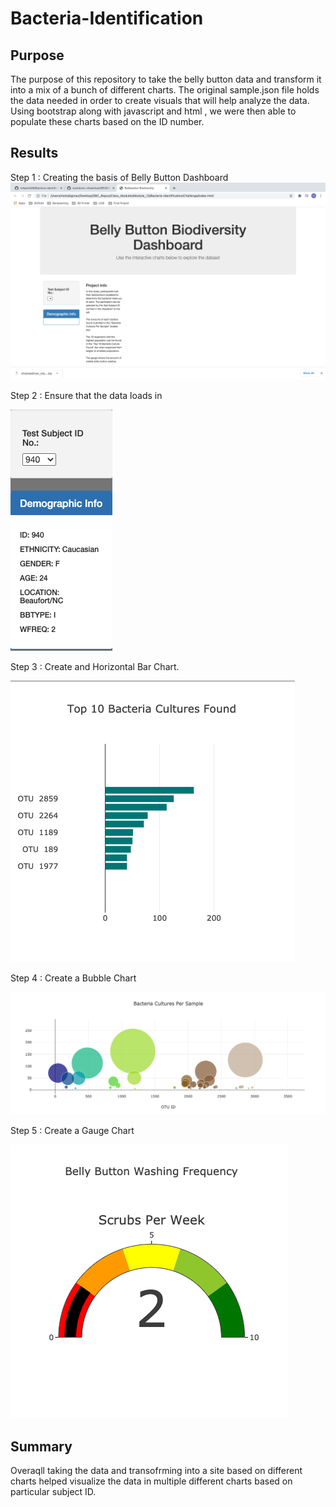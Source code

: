 # Bacteria-Identification

## Purpose
The purpose of this repository to take the belly button data and transform it into a mix of a bunch of different charts. The original sample.json file holds the data needed in order to create visuals that will help analyze the data. Using bootstrap along with javascript and html , we were then able to populate these charts based on the ID number.

## Results

Step 1 : Creating the basis of Belly Button Dashboard
![](Challenge/Results/Fig1.png)

Step 2 : Ensure that the data loads in

![](Challenge/Results/Fig2.png)

Step 3 : Create and Horizontal Bar Chart.

![](Challenge/Results/Fig4.png)


Step 4 : Create a Bubble Chart

![](Challenge/Results/Fig3.png)

Step 5 : Create a Gauge Chart

![](Challenge/Results/fig5.png)

## Summary 

Overaqll taking the data and transofrming into a site based on different charts helped visualize the data in multiple different charts based on particular subject ID.
